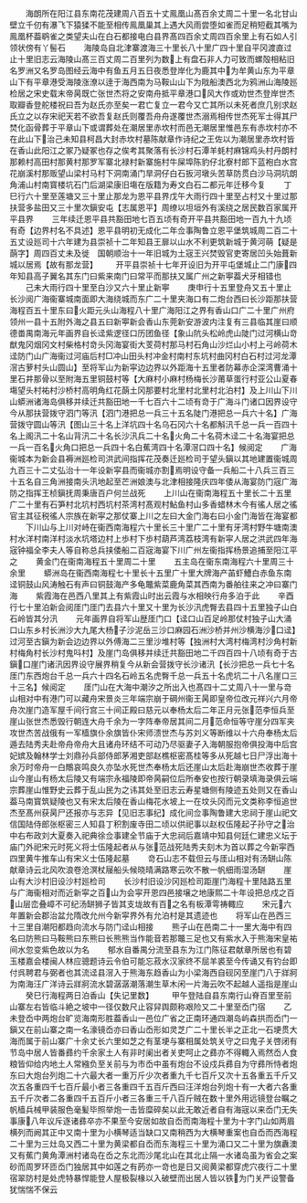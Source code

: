 <!-- { "loadSidebar": true } -->
　　海朗所在阳江县东南花茂建周八百五十丈鳯凰山髙百余丈周二十里一名北甘山壁立千仞有瀑飞下猿猱不能至相传鳯凰巢其上遇大风雨尝堕如雀而足稍短截其嘴为鳯凰杯葢鹖雀之类望夫山在白石都接电白县界髙四百余丈周四百余里上有石如人引领状傍有丫髻石
　　海陵岛自北津寨渡海三十里长八十里广四十里自平冈渡直过止十里旧志云海陵山髙三百丈周二百里列为数上有盘石非人力可致而螺殻相粘旧名罗洲又名罗岛图经云海中有鱼五月五日夜悉登岸化为鹿其中为牟黄山东为平章山下有平章港受海陵涨潦以逹于海西南为马鞍山山下为戙船澳西北为鸦洲山海陵廵检居之宋史载末帝昺既亡张世杰将之安南舟抵平章港口风大作或劝世杰登岸世杰取瓣香登舵楼祝曰吾为赵氏亦至矣一君亡复立一君今又亡其所以未死者庶几别求赵氏立之以存宋祀天若不欲吾复赵氏则覆吾舟舟遂覆世杰溺焉相传世杰死军士得其尸焚化函骨葬于平章山下或谓葬处在潮居里赤坎村而邑无潮居里惟邑东有赤坎村亦不在此山下治己未知县柯昌大封赤坎村墓陈献章作诗纪之王佐以为潮居里赤坎村皆在香山此阳江之冢乃疑冢也存之俟考其聚落有长沙村石潭羊蚝村麻锦鸡头村丹朗村那赖村高田村那黄村那罗军寨北禄村新寨施村牛屎埠陈豹仔北寮村郎下蓝袍白水宫花崩溪村那贩望山梁村马村下洞南涌门旱洞仔白石扳河墩头苦草防贯白沙马洞坑朗角浦山村南寳楼坑石门后湖梁康旧塲在版籍为寿文白石二都元年迁移今复
　　丁巳行六十里至莲塘又三十里止那龙为恩平县界戊午大雨行四十里至占村又十里过那扶营多盐田又三十里次鎭安屯【志属恩平】周缭以坦垣外有溪绕之居民数百家属开平县界
　　三年续迁恩平县共豁田地七百五顷有奇开平县共豁田地一百九十九顷有奇【边界村名不具述】恩平县明初无成化二年佥事陶鲁立恩平堡筑城周二百二十五丈设廵司十六年建为县崇祯十二年知县王扉以山水不利更筑新城于黄河萌【疑是蓢字】周四百丈未及徙　国朝顺治十一年旧城为土宼王兴焚毁官吏寄居凹头始葺新城以居焉【故有那龙营】
　　开平县崇祯十七年开设旧为开平屯堡城止二门康四年知县高子翼名其东门曰紫来南门曰常平而那扶又属广州之新寕葢犬牙相错也
　　己未大雨行四十里至白沙又六十里止新寕
　　庚申行十五里登舟又五十里止长沙阅广海衞寨城南面即大海绕城而东广二十里夹海口有二炮台西曰长沙距那扶营海程百五十里东曰火距元头山海程八十里广海阳江之界有香山口广二十里广州府领州一县十五附外海之县五曰新寕新会香山东莞新安游波内注复有三县临其崖曰顺德畨禺南海元年画界自长迳紫逻径口历团鱼径【象山阬头松岭虎山陡门过河横山竒猷鬼冈烟冈文村柴格村竒头冈海宴街大芰荷村那马村石角山沙烂山小村上弓岭荷木迳防门山广海衞过河庙后村□冲山田头村冲金村南村东坑村曲冈村白石村过河龙潭滘古萝村头山圆山】至将军山为新寜边边界以外距海十五里者防幕赤企深湾曹涌十里石井那骨以至附海五里铜鼓村等【大麻村小麻村杨梅长沙莆草蛋行村亚公山夏春塲望头村祐村沙桥村高明角红花蓢土冈那要村北里村北里村北泊村】及上川山下川山蟒洲诸海岛俱移并续迁共豁田地一千七百六十二顷有竒于广海斗门诸口因界设守今从那扶营拨守泗门等汛【泗门港把总一兵三十五名陡门港把总一兵六十名】广海营拨守圆山等汛【图山三十名上洋坑四十名乌石冈六十名都斛汛千总一兵一百四十名上阁汛二十名山背汛二十名长沙汛兵二十名火角二十名荷木迳二十名海宴把总一兵一百名火角口把总一兵四十名白蕉湾四十名潭滘口四十名】候阅定
　　广海衞城本为新会县褥洲廵检司洪武间指挥花茂奏迁廵检司于望头鎭以其地建置衞城周九百三十二丈弘治十一年设新寜县而衞城亦割焉明设守备一兵船二十八兵三百三十五名自三角洲接南头汛地起至芒洲娘澳与北津相接隆庆四年倭从海宴防门宼广海防之指挥王桢鎭抚周秉唐百户何兰战死
　　上川山在衞南海程五十里长二十五里广二十里有石笋村北坑村西坑村茶湾村髙观村鮎鱼村山多香蜡林木今有徭人居之徭官主其征税徭人宗族在新寜之那仗寨上川之左曰大金门海右曰小金门海皆在海宴都
　　下川山与上川对峙在衞西南海程六十里长三十里广二十里有牙湾村野牛塘南澳村水洋村南洋村淡水坑塔边村上歩村下歩村葫芦湾荔枝湾有新寜人居之洪武四年海宼钟福全李夫人等自称总兵挟倭船二百宼海宴下川广州左衞指挥杨景追捕至阳江平之
　　黄金门在衞南海程五十里周二十里
　　五主岛在衞东南海程六十里周三十余里
　　蟒洲岛在衞西南海程七十里长十五里广十里大牌海产苖虾鰽白赤鱼东南迳铜鼓山风涛触石有声曰铜鼓海产多龟鼈紫菜鹿角菜其西南为番舶往来之冲曰寨门海
　　紫霞海在邑西八里其上有紫霞山时出云霞与水相映行舟多泊于此
　　辛酉行七十里泊新会阅厓门厓门去县六十里又十里为长沙汛虎臀去县四十五里独子山白石岭皆其分汛
　　元年画界自将军山歴厓门口【迳口山百足岭那仗村独子山大涌口山东乡村长洲沙大九尾大杨子沙泥岳三沙口麻园石洲沙桥并州沙横海沙口迳】过河至古鎭为新会边边界以外傅海二三里沙堆村等【独洲村大湾村梅湾村沙角村新村梅角村长沙村鬼呌村】及崖门岛俱移并续迁共豁田地二千四百四十八顷有奇于古鎭口崖门诸汛因界设守展界稍复今从新会营拨守长沙诸汛【长沙把总一兵七十名厓门东西炮台千总一兵六十四名石岭五名虎臀千总一兵五十名虎坑二十八名崖口三十三名】候阅定
　　厓门山在大海中潮汐之所出入也髙四十二丈周八十一里与竒山相对中有港门可以藏舟宋景炎三年端宗崩于碙州衞王昺即皇帝位改元祥兴六月帝舟次崖门造军屋千间行宫三十间正殿曰慈元以奉杨太后二年正月元张范李恒兵至崖山张世杰悉毁行朝连大舟千余为一字阵奉帝居其间二月范命恒等守崖分四军夹攻世杰苦战俄有一军樯旗仆余旗皆仆宋师溃世杰与苏刘义等断维以十六舟奉杨太后遁去陆秀夫赴帝舟帝舟大且诸舟环结不可动乃尽驱妻子入海朝服抱帝俱投海中后宫妃嫔及翰林学士刘鼎孙兵部侍郎茅湘吏部赵樵枢密髙桂等多从死越七日尸浮出海十余万时帝舟一白鷼哀鸣良久亦坠水死世杰奉杨太后还崖山太后赴海崩世杰收葬于崖山今崖山有杨太后陵又有端宗永福陵即帝昺嗣位后所奉安也按行朝录填海录俱云端宗葬崖山惟野史云葬于乱山民为之讳其处至旧志云寿星塘侧有陵迹五处则又在香山葢马南寳筑疑陵也又有宋太后陵在香山梅花水坡上一在坟头冈而元文类称李恒追世杰至髙州获昺尸还报亦与志异【见旧志事纪】成化间佥事陶鲁建大忠祠于崖山祀文信国陆侍郎张枢密三人知县丁积割废寺田二顷以供祀事以赵权伍隆起子孙守之治中右布政刘大夏奏入祀典徐佥事建全节庙于大忠祠后嘉靖中知县何廷仁建忠义坛于庙门外祀宋元时死义将士伍隆起者从与张范战死陆秀夫刻木为首以葬之今新寜西四里黄牛推车山有宋义士伍隆起墓
　　竒石山志不载但云与厓山相对有汤缾山陈献章诗云北风吹浪卷沧溟杖屦船头候晓晴满路寒云吹不散一帆细雨湿汤缾
　　崖山有大沙村旧设沙村廵检司
　　长沙村旧设沙冈廵检司距崖门海程十里陆路五里与广海衞相对而近新寜之百山为会寜开恩四邑接壌之地康熙二十年设把总戍之百山层峦叠嶂不可纪汤缾狮子皆其支垅故有百之名有板潭雩祷輙应
　　宋元六年置新会郡治盆允隋改允州今新寜界外有允泊村是其遗迹也
　　将军山在邑西三十三里自潮阳都趋向流水与防门迳山相接
　　熊子山在邑南二十一里大海中有四名曰防熊曰马鞍熊曰东熊曰长熊熊当作能音若那鼈三足也又有紫水入于熊海宋皇祐间水忽变紫色故以为名
　　郁水自番禺分流至县东为江门陈征君献章所居也有碧玉楼嘉会楼闽人林应骢题诗云令伯可能忘菽水汉家终不屈羊裘至今传诵又有钓台即付呉聘君与弼者也其流迳县滘入于熊海东趋香山为小梁海西自砚冈至崖门八于牂牁为南海汪广洋诗云牂牁流水碧潺潺潮落潮生草木闲一片海云吹不起越人遥指是崖山
　　癸巳行海程两日泊香山【失记里数】
　　甲午登陆自县东南行山脊百里至前山寨左右皆临斗絶之坡中一径仅数尺止容舁舆颇称艰险又二十里至岙门宿
　　乙未登岙中两炮台旷览海南形胜葢香山一邑位广省之正南环通四潮岛屿森拱而岙门一鎭又在前山寨之南一名濠镜岙亦曰香山岙形如灵芝广二十里长半之正北一石埂贯大海而属于前山寨广十余丈长六里如芝之有茎埂与寨相属处筑关守之曰鬼子关啓闭有节岛中居人皆番彞约千余家土人有非时阑出者关吏呵止之彞亦不得輙入焉然岙人食粮皆仰给内地土人常繈负至关前与为市岙中虽有炮台不设戍兵彞自为守彞所恃者炮东曰大炮台列炮二十六最大者一重万斤少次者重九千七百斤又次十五各重五千斤又次五各重四千七百斤最小者三各重四千五百斤西曰汪洋炮台列炮十有一大者六各重五千斤次者二各重四千五百斤小者三各重三千八百斤贼在数十里外用远镜登台瞩之帆樯兵械甲装服色毫髪毕照举炮一击皆糜碎矣以此无敢近者自有海宼以来岙门无失事康八年议斥逐诸彞卒亦不果至今安居如故自岙而南海程十里为十字门山如两眉横列而阙其正中又南十里为小横琴适当缺口又南稍西为大横琴重案也自岙而西海程二十里为三灶岛又西二十里为黄梁都自岙而东海程三十里为涌口又二十里为旗纛澳又有蕉门黄角潭洲村诸岛在岙之东北而沙尾北山在其北止隔一水诸岛虽为省会之案砂而周罗环匝岙门独居其中如莲之有菂亦一竒也是日又阅黄梁都穿虎穴夜行二十里宿翠防村是处虎特暴悍能登人屋极裂椽以入破壁而出居人皆以铁为门关严设警备犹惴惴不保云
